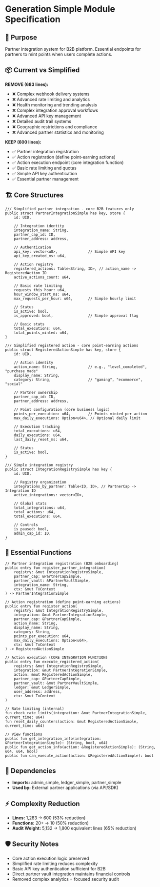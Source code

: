# Generation Simple Module Specification

## 🎯 Purpose
Partner integration system for B2B platform. Essential endpoints for partners to mint points when users complete actions.

## 📦 Current vs Simplified

**REMOVE (683 lines):**
- ❌ Complex webhook delivery systems
- ❌ Advanced rate limiting and analytics
- ❌ Health monitoring and trending analysis
- ❌ Complex integration approval workflows
- ❌ Advanced API key management
- ❌ Detailed audit trail systems
- ❌ Geographic restrictions and compliance
- ❌ Advanced partner statistics and monitoring

**KEEP (600 lines):**
- ✅ Partner integration registration
- ✅ Action registration (define point-earning actions)
- ✅ Action execution endpoint (core integration function)
- ✅ Basic rate limiting and quotas
- ✅ Simple API key authentication
- ✅ Essential partner management

## 🏗️ Core Structures

```move
/// Simplified partner integration - core B2B features only
public struct PartnerIntegrationSimple has key, store {
    id: UID,
    
    // Integration identity
    integration_name: String,
    partner_cap_id: ID,
    partner_address: address,
    
    // Authentication
    api_key: vector<u8>,              // Simple API key
    api_key_created_ms: u64,
    
    // Action registry
    registered_actions: Table<String, ID>, // action_name -> RegisteredAction ID
    active_actions_count: u64,
    
    // Basic rate limiting
    requests_this_hour: u64,
    hour_window_start_ms: u64,
    max_requests_per_hour: u64,       // Simple hourly limit
    
    // Status
    is_active: bool,
    is_approved: bool,                // Simple approval flag
    
    // Basic stats
    total_executions: u64,
    total_points_minted: u64,
}

/// Simplified registered action - core point-earning actions
public struct RegisteredActionSimple has key, store {
    id: UID,
    
    // Action identity
    action_name: String,              // e.g., "level_completed", "purchase_made"
    display_name: String,
    category: String,                 // "gaming", "ecommerce", "social"
    
    // Partner ownership
    partner_cap_id: ID,
    partner_address: address,
    
    // Point configuration (core business logic)
    points_per_execution: u64,        // Points minted per action
    max_daily_executions: Option<u64>, // Optional daily limit
    
    // Execution tracking
    total_executions: u64,
    daily_executions: u64,
    last_daily_reset_ms: u64,
    
    // Status
    is_active: bool,
}

/// Simple integration registry
public struct IntegrationRegistrySimple has key {
    id: UID,
    
    // Registry organization
    integrations_by_partner: Table<ID, ID>, // PartnerCap -> Integration ID
    active_integrations: vector<ID>,
    
    // Global stats
    total_integrations: u64,
    total_actions: u64,
    total_executions: u64,
    
    // Controls
    is_paused: bool,
    admin_cap_id: ID,
}
```

## 🔧 Essential Functions

```move
// Partner integration registration (B2B onboarding)
public entry fun register_partner_integration(
    registry: &mut IntegrationRegistrySimple,
    partner_cap: &PartnerCapSimple,
    partner_vault: &PartnerVaultSimple,
    integration_name: String,
    ctx: &mut TxContext
) -> PartnerIntegrationSimple

// Action registration (define point-earning actions)
public entry fun register_action(
    registry: &mut IntegrationRegistrySimple,
    integration: &mut PartnerIntegrationSimple,
    partner_cap: &PartnerCapSimple,
    action_name: String,
    display_name: String,
    category: String,
    points_per_execution: u64,
    max_daily_executions: Option<u64>,
    ctx: &mut TxContext
) -> RegisteredActionSimple

// Action execution (CORE INTEGRATION FUNCTION)
public entry fun execute_registered_action(
    registry: &mut IntegrationRegistrySimple,
    integration: &mut PartnerIntegrationSimple,
    action: &mut RegisteredActionSimple,
    partner_cap: &PartnerCapSimple,
    partner_vault: &mut PartnerVaultSimple,
    ledger: &mut LedgerSimple,
    user_address: address,
    ctx: &mut TxContext
)

// Rate limiting (internal)
fun check_rate_limits(integration: &mut PartnerIntegrationSimple, current_time: u64)
fun reset_daily_counters(action: &mut RegisteredActionSimple, current_time: u64)

// View functions
public fun get_integration_info(integration: &PartnerIntegrationSimple): (String, bool, u64)
public fun get_action_info(action: &RegisteredActionSimple): (String, u64, u64, bool)
public fun can_execute_action(action: &RegisteredActionSimple): bool
```

## 🔗 Dependencies
- **Imports:** admin_simple, ledger_simple, partner_simple
- **Used by:** External partner applications (via API/SDK)

## ⚡ Complexity Reduction
- **Lines:** 1,283 → 600 (53% reduction)
- **Functions:** 20+ → 10 (50% reduction)
- **Audit Weight:** 5,132 → 1,800 equivalent lines (65% reduction)

## 🛡️ Security Notes
- Core action execution logic preserved
- Simplified rate limiting reduces complexity
- Basic API key authentication sufficient for B2B
- Direct partner vault integration maintains financial controls
- Removed complex analytics = focused security audit
